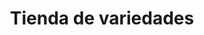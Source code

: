---
title: "Tienda de variedades"
url: /ciudad-satelite/tienda-de-variedades-calle-mallco-mayta-3/
shop: comodidad
---